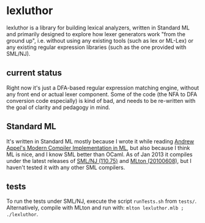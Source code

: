 # lexluthor

lexluthor is a library for building lexical analyzers, written in
Standard ML and primarily designed to explore how lexer generators
work "from the ground up", i.e. without using any existing tools (such
as lex or ML-Lex) or any existing regular expression libraries (such
as the one provided with SML/NJ).

## current status

Right now it's just a DFA-based regular expression matching engine,
without any front end or actual lexer component. Some of the code (the
NFA to DFA conversion code especially) is kind of bad, and needs to be
re-written with the goal of clarity and pedagogy in mind.

## Standard ML

It's written in Standard ML mostly because I wrote it while reading
[Andrew Appel's Modern Compiler Implementation in ML][0], but also
because I think ML is nice, and I know SML better than OCaml. As of
Jan 2013 it compiles under the latest releases of [SML/NJ \(110.75\)][1]
and [MLton \(20100608\)][2], but I haven't tested it with any other SML
compilers.

## tests

To run the tests under SML/NJ, execute the script `runTests.sh` from
`tests/`. Alternatively, compile with MLton and run with: `mlton
lexluthor.mlb ; ./lexluthor`.

[0]: http://www.cs.princeton.edu/~appel/modern/ml/ "Modern Compiler Implementation in ML"
[1]: http://www.smlnj.org/dist/working/110.75/index.html "latest SML/NJ"
[2]: http://mlton.org/Release20100608 "latest MLton"